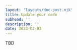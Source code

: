 ```yaml
---
layout: 'layouts/doc-post.njk'
title: Update your code
subhead: ''
description: ''
date: 2023-03-03
---
```


TBD